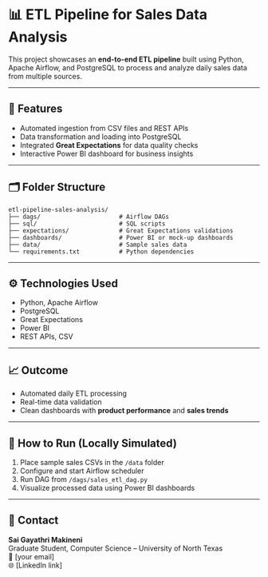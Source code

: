 # 📊 ETL Pipeline for Sales Data Analysis

This project showcases an **end-to-end ETL pipeline** built using Python, Apache Airflow, and PostgreSQL to process and analyze daily sales data from multiple sources.

---

## 🚀 Features

- Automated ingestion from CSV files and REST APIs
- Data transformation and loading into PostgreSQL
- Integrated **Great Expectations** for data quality checks
- Interactive Power BI dashboard for business insights

---

## 🗂️ Folder Structure

```
etl-pipeline-sales-analysis/
├── dags/                      # Airflow DAGs
├── sql/                       # SQL scripts
├── expectations/              # Great Expectations validations
├── dashboards/                # Power BI or mock-up dashboards
├── data/                      # Sample sales data
└── requirements.txt           # Python dependencies
```

---

## ⚙️ Technologies Used

- Python, Apache Airflow
- PostgreSQL
- Great Expectations
- Power BI
- REST APIs, CSV

---

## 📈 Outcome

- Automated daily ETL processing
- Real-time data validation
- Clean dashboards with **product performance** and **sales trends**

---

## 🏁 How to Run (Locally Simulated)

1. Place sample sales CSVs in the `/data` folder
2. Configure and start Airflow scheduler
3. Run DAG from `/dags/sales_etl_dag.py`
4. Visualize processed data using Power BI dashboards

---

## 📩 Contact

**Sai Gayathri Makineni**  
Graduate Student, Computer Science – University of North Texas  
📧 [your email]  
🌐 [LinkedIn link]
